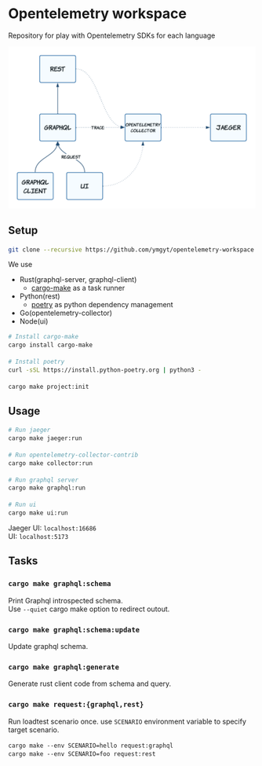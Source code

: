 # Opentelemetry workspace

Repository for play with Opentelemetry SDKs for each language

![Project overview](./project_overview.png)

## Setup

```sh
git clone --recursive https://github.com/ymgyt/opentelemetry-workspace.git
```

We use 
 * Rust(graphql-server, graphql-client)
   * [cargo-make](https://github.com/sagiegurari/cargo-make) as a task runner 
 * Python(rest)
   * [poetry](https://python-poetry.org/docs/) as python dependency management
 * Go(opentelemetry-collector)
 * Node(ui)


```sh
# Install cargo-make
cargo install cargo-make

# Install poetry
curl -sSL https://install.python-poetry.org | python3 -

cargo make project:init
```

## Usage

```sh
# Run jaeger
cargo make jaeger:run

# Run opentelemetry-collector-contrib
cargo make collector:run

# Run graphql server
cargo make graphql:run

# Run ui
cargo make ui:run
```

Jaeger UI: `localhost:16686`  
UI: `localhost:5173`

## Tasks

### `cargo make graphql:schema`

Print Graphql introspected schema.  
Use `--quiet` cargo make option to redirect outout.

### `cargo make graphql:schema:update`

Update graphql schema.


### `cargo make graphql:generate`

Generate rust client code from schema and query.


### `cargo make request:{graphql,rest}`

Run loadtest scenario once.  use `SCENARIO` environment variable to specify target scenario.  

`cargo make --env SCENARIO=hello request:graphql`  
`cargo make --env SCENARIO=foo request:rest`
